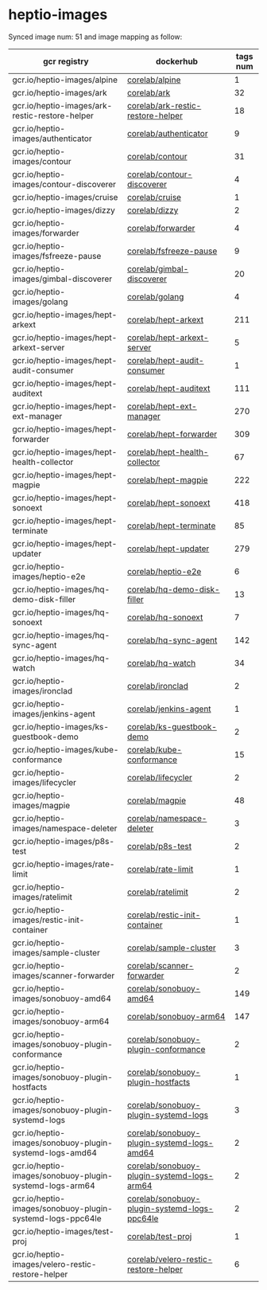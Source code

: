 # heptio-images


Synced image num: 51 and image mapping as follow:



|  gcr registry | dockerhub | tags num |
|-------------- | -------------- | -------------- | 
| gcr.io/heptio-images/alpine | [corelab/alpine](https://hub.docker.com/r/corelab/alpine) | 1 | 
| gcr.io/heptio-images/ark | [corelab/ark](https://hub.docker.com/r/corelab/ark) | 32 | 
| gcr.io/heptio-images/ark-restic-restore-helper | [corelab/ark-restic-restore-helper](https://hub.docker.com/r/corelab/ark-restic-restore-helper) | 18 | 
| gcr.io/heptio-images/authenticator | [corelab/authenticator](https://hub.docker.com/r/corelab/authenticator) | 9 | 
| gcr.io/heptio-images/contour | [corelab/contour](https://hub.docker.com/r/corelab/contour) | 31 | 
| gcr.io/heptio-images/contour-discoverer | [corelab/contour-discoverer](https://hub.docker.com/r/corelab/contour-discoverer) | 4 | 
| gcr.io/heptio-images/cruise | [corelab/cruise](https://hub.docker.com/r/corelab/cruise) | 1 | 
| gcr.io/heptio-images/dizzy | [corelab/dizzy](https://hub.docker.com/r/corelab/dizzy) | 2 | 
| gcr.io/heptio-images/forwarder | [corelab/forwarder](https://hub.docker.com/r/corelab/forwarder) | 4 | 
| gcr.io/heptio-images/fsfreeze-pause | [corelab/fsfreeze-pause](https://hub.docker.com/r/corelab/fsfreeze-pause) | 9 | 
| gcr.io/heptio-images/gimbal-discoverer | [corelab/gimbal-discoverer](https://hub.docker.com/r/corelab/gimbal-discoverer) | 20 | 
| gcr.io/heptio-images/golang | [corelab/golang](https://hub.docker.com/r/corelab/golang) | 4 | 
| gcr.io/heptio-images/hept-arkext | [corelab/hept-arkext](https://hub.docker.com/r/corelab/hept-arkext) | 211 | 
| gcr.io/heptio-images/hept-arkext-server | [corelab/hept-arkext-server](https://hub.docker.com/r/corelab/hept-arkext-server) | 5 | 
| gcr.io/heptio-images/hept-audit-consumer | [corelab/hept-audit-consumer](https://hub.docker.com/r/corelab/hept-audit-consumer) | 1 | 
| gcr.io/heptio-images/hept-auditext | [corelab/hept-auditext](https://hub.docker.com/r/corelab/hept-auditext) | 111 | 
| gcr.io/heptio-images/hept-ext-manager | [corelab/hept-ext-manager](https://hub.docker.com/r/corelab/hept-ext-manager) | 270 | 
| gcr.io/heptio-images/hept-forwarder | [corelab/hept-forwarder](https://hub.docker.com/r/corelab/hept-forwarder) | 309 | 
| gcr.io/heptio-images/hept-health-collector | [corelab/hept-health-collector](https://hub.docker.com/r/corelab/hept-health-collector) | 67 | 
| gcr.io/heptio-images/hept-magpie | [corelab/hept-magpie](https://hub.docker.com/r/corelab/hept-magpie) | 222 | 
| gcr.io/heptio-images/hept-sonoext | [corelab/hept-sonoext](https://hub.docker.com/r/corelab/hept-sonoext) | 418 | 
| gcr.io/heptio-images/hept-terminate | [corelab/hept-terminate](https://hub.docker.com/r/corelab/hept-terminate) | 85 | 
| gcr.io/heptio-images/hept-updater | [corelab/hept-updater](https://hub.docker.com/r/corelab/hept-updater) | 279 | 
| gcr.io/heptio-images/heptio-e2e | [corelab/heptio-e2e](https://hub.docker.com/r/corelab/heptio-e2e) | 6 | 
| gcr.io/heptio-images/hq-demo-disk-filler | [corelab/hq-demo-disk-filler](https://hub.docker.com/r/corelab/hq-demo-disk-filler) | 13 | 
| gcr.io/heptio-images/hq-sonoext | [corelab/hq-sonoext](https://hub.docker.com/r/corelab/hq-sonoext) | 7 | 
| gcr.io/heptio-images/hq-sync-agent | [corelab/hq-sync-agent](https://hub.docker.com/r/corelab/hq-sync-agent) | 142 | 
| gcr.io/heptio-images/hq-watch | [corelab/hq-watch](https://hub.docker.com/r/corelab/hq-watch) | 34 | 
| gcr.io/heptio-images/ironclad | [corelab/ironclad](https://hub.docker.com/r/corelab/ironclad) | 2 | 
| gcr.io/heptio-images/jenkins-agent | [corelab/jenkins-agent](https://hub.docker.com/r/corelab/jenkins-agent) | 1 | 
| gcr.io/heptio-images/ks-guestbook-demo | [corelab/ks-guestbook-demo](https://hub.docker.com/r/corelab/ks-guestbook-demo) | 2 | 
| gcr.io/heptio-images/kube-conformance | [corelab/kube-conformance](https://hub.docker.com/r/corelab/kube-conformance) | 15 | 
| gcr.io/heptio-images/lifecycler | [corelab/lifecycler](https://hub.docker.com/r/corelab/lifecycler) | 2 | 
| gcr.io/heptio-images/magpie | [corelab/magpie](https://hub.docker.com/r/corelab/magpie) | 48 | 
| gcr.io/heptio-images/namespace-deleter | [corelab/namespace-deleter](https://hub.docker.com/r/corelab/namespace-deleter) | 3 | 
| gcr.io/heptio-images/p8s-test | [corelab/p8s-test](https://hub.docker.com/r/corelab/p8s-test) | 2 | 
| gcr.io/heptio-images/rate-limit | [corelab/rate-limit](https://hub.docker.com/r/corelab/rate-limit) | 1 | 
| gcr.io/heptio-images/ratelimit | [corelab/ratelimit](https://hub.docker.com/r/corelab/ratelimit) | 2 | 
| gcr.io/heptio-images/restic-init-container | [corelab/restic-init-container](https://hub.docker.com/r/corelab/restic-init-container) | 1 | 
| gcr.io/heptio-images/sample-cluster | [corelab/sample-cluster](https://hub.docker.com/r/corelab/sample-cluster) | 3 | 
| gcr.io/heptio-images/scanner-forwarder | [corelab/scanner-forwarder](https://hub.docker.com/r/corelab/scanner-forwarder) | 2 | 
| gcr.io/heptio-images/sonobuoy-amd64 | [corelab/sonobuoy-amd64](https://hub.docker.com/r/corelab/sonobuoy-amd64) | 149 | 
| gcr.io/heptio-images/sonobuoy-arm64 | [corelab/sonobuoy-arm64](https://hub.docker.com/r/corelab/sonobuoy-arm64) | 147 | 
| gcr.io/heptio-images/sonobuoy-plugin-conformance | [corelab/sonobuoy-plugin-conformance](https://hub.docker.com/r/corelab/sonobuoy-plugin-conformance) | 2 | 
| gcr.io/heptio-images/sonobuoy-plugin-hostfacts | [corelab/sonobuoy-plugin-hostfacts](https://hub.docker.com/r/corelab/sonobuoy-plugin-hostfacts) | 1 | 
| gcr.io/heptio-images/sonobuoy-plugin-systemd-logs | [corelab/sonobuoy-plugin-systemd-logs](https://hub.docker.com/r/corelab/sonobuoy-plugin-systemd-logs) | 3 | 
| gcr.io/heptio-images/sonobuoy-plugin-systemd-logs-amd64 | [corelab/sonobuoy-plugin-systemd-logs-amd64](https://hub.docker.com/r/corelab/sonobuoy-plugin-systemd-logs-amd64) | 2 | 
| gcr.io/heptio-images/sonobuoy-plugin-systemd-logs-arm64 | [corelab/sonobuoy-plugin-systemd-logs-arm64](https://hub.docker.com/r/corelab/sonobuoy-plugin-systemd-logs-arm64) | 2 | 
| gcr.io/heptio-images/sonobuoy-plugin-systemd-logs-ppc64le | [corelab/sonobuoy-plugin-systemd-logs-ppc64le](https://hub.docker.com/r/corelab/sonobuoy-plugin-systemd-logs-ppc64le) | 2 | 
| gcr.io/heptio-images/test-proj | [corelab/test-proj](https://hub.docker.com/r/corelab/test-proj) | 1 | 
| gcr.io/heptio-images/velero-restic-restore-helper | [corelab/velero-restic-restore-helper](https://hub.docker.com/r/corelab/velero-restic-restore-helper) | 6 | 


